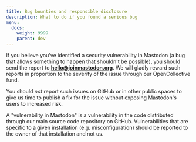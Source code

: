 ```yaml
---
title: Bug bounties and responsible disclosure
description: What to do if you found a serious bug
menu:
  docs:
    weight: 9999
    parent: dev
---
```


If you believe you've identified a security vulnerability in Mastodon (a bug that allows something to happen that shouldn't be possible), you should send the report to **hello@joinmastodon.org**. We will gladly reward such reports in proportion to the severity of the issue through our OpenCollective fund.

You should *not* report such issues on GitHub or in other public spaces to give us time to publish a fix for the issue without exposing Mastodon's users to increased risk.

<hint style="info">
A "vulnerability in Mastodon" is a vulnerability in the code distributed through our main source code repository on GitHub. Vulnerabilities that are specific to a given installation (e.g. misconfiguration) should be reported to the owner of that installation and not us.
</hint>
